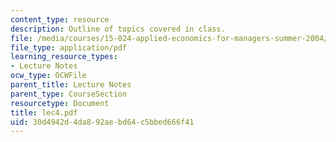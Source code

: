 ```yaml
---
content_type: resource
description: Outline of topics covered in class.
file: /media/courses/15-024-applied-economics-for-managers-summer-2004/30d4942d4da892aebd64c5bbed666f41_lec4.pdf
file_type: application/pdf
learning_resource_types:
- Lecture Notes
ocw_type: OCWFile
parent_title: Lecture Notes
parent_type: CourseSection
resourcetype: Document
title: lec4.pdf
uid: 30d4942d-4da8-92ae-bd64-c5bbed666f41
---
```

